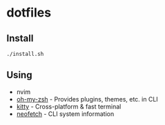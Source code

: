 # dotfiles

## Install

`./install.sh`

## Using

- nvim
- [oh-my-zsh](https://ohmyz.sh/) - Provides plugins, themes, etc. in CLI
- [kitty](https://github.com/kovidgoyal/kitty) - Cross-platform & fast terminal
- [neofetch](https://github.com/dylanaraps/neofetch) - CLI system information
